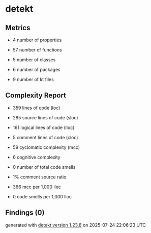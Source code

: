 # detekt

## Metrics

* 4 number of properties

* 57 number of functions

* 5 number of classes

* 6 number of packages

* 9 number of kt files

## Complexity Report

* 359 lines of code (loc)

* 285 source lines of code (sloc)

* 161 logical lines of code (lloc)

* 5 comment lines of code (cloc)

* 59 cyclomatic complexity (mcc)

* 6 cognitive complexity

* 0 number of total code smells

* 1% comment source ratio

* 366 mcc per 1,000 lloc

* 0 code smells per 1,000 lloc

## Findings (0)

generated with [detekt version 1.23.8](https://detekt.dev/) on 2025-07-24 22:06:23 UTC
